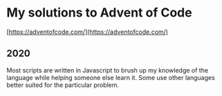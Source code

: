 # My solutions to Advent of Code
[https://adventofcode.com/](https://adventofcode.com/)

## 2020
Most scripts are written in Javascript to brush up my knowledge of the language while helping someone else learn it.
Some use other languages better suited for the particular problem.